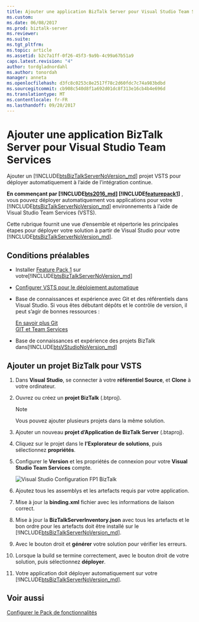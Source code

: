 ```yaml
---
title: Ajouter une application BizTalk Server pour Visual Studio Team Services | Documents Microsoft
ms.custom: 
ms.date: 06/08/2017
ms.prod: biztalk-server
ms.reviewer: 
ms.suite: 
ms.tgt_pltfrm: 
ms.topic: article
ms.assetid: b2c7a1ff-0f26-45f3-9a9b-4c99a67b51a9
caps.latest.revision: "4"
author: tordgladnordahl
ms.author: tonordah
manager: anneta
ms.openlocfilehash: d3fc8c0253c8e2517f78c2d60fdc7c74a983bdbd
ms.sourcegitcommit: cb908c540d8f1a692d01dc8f313e16cb4b4e696d
ms.translationtype: MT
ms.contentlocale: fr-FR
ms.lasthandoff: 09/20/2017
---
```

# <a name="add-a-biztalk-server-application-to-visual-studio-team-services"></a>Ajouter une application BizTalk Server pour Visual Studio Team Services
Ajouter un [!INCLUDE[btsBizTalkServerNoVersion_md](../includes/btsbiztalkservernoversion-md.md)] projet VSTS pour déployer automatiquement à l’aide de l’intégration continue.  

**En commençant par [!INCLUDE[bts2016_md](../includes/bts2016-md.md)] [!INCLUDE[featurepack1](../includes/featurepack1.md)]** , vous pouvez déployer automatiquement vos applications pour votre [!INCLUDE[btsBizTalkServerNoVersion_md](../includes/btsbiztalkservernoversion-md.md)] environnements à l’aide de Visual Studio Team Services (VSTS). 

Cette rubrique fournit une vue d’ensemble et répertorie les principales étapes pour déployer votre solution à partir de Visual Studio pour votre [!INCLUDE[btsBizTalkServerNoVersion_md](../includes/btsbiztalkservernoversion-md.md)]. 

## <a name="prerequisites"></a>Conditions préalables
* Installer [Feature Pack 1](https://www.microsoft.com/download/details.aspx?id=55100) sur votre[!INCLUDE[btsBizTalkServerNoVersion_md](../includes/btsbiztalkservernoversion-md.md)]
* [Configurer VSTS pour le déploiement automatique](../core/configure-visual-studio-team-services-to-deploy-biztalk-solutions-or-projects.md)
* Base de connaissances et expérience avec Git et des référentiels dans Visual Studio. Si vous êtes débutant dépôts et le contrôle de version, il peut s’agir de bonnes ressources : 

    [En savoir plus Git](https://www.visualstudio.com/learn-git/)  
    [GIT et Team Services](https://www.visualstudio.com/docs/git/overview)
* Base de connaissances et expérience des projets BizTalk dans[!INCLUDE[btsVStudioNoVersion_md](../includes/btsvstudionoversion-md.md)]

## <a name="add-biztalk-project-to-vsts"></a>Ajouter un projet BizTalk pour VSTS
1. Dans **Visual Studio**, se connecter à votre **référentiel Source**, et **Clone** à votre ordinateur.
2. Ouvrez ou créez un **projet BizTalk** (.btproj).

   > [!NOTE]
   > Vous pouvez ajouter plusieurs projets dans la même solution.
   
3. Ajouter un nouveau **projet d’Application de BizTalk Server** (.btaproj).
4. Cliquez sur le projet dans le **l’Explorateur de solutions**, puis sélectionnez **propriétés**.
5. Configurer le **Version** et les propriétés de connexion pour votre **Visual Studio Team Services** compte.

    ![Visual Studio Configuration FP1 BizTalk](../core/media/visual-studio-configuration-fp1-biztalk.png)

6. Ajoutez tous les assemblys et les artefacts requis par votre application.
7. Mise à jour la **binding.xml** fichier avec les informations de liaison correct.
8. Mise à jour la **BizTalkServerInventory.json** avec tous les artefacts et le bon ordre pour les artefacts doit être installé sur le [!INCLUDE[btsBizTalkServerNoVersion_md](../includes/btsbiztalkservernoversion-md.md)].
9. Avec le bouton droit et **générer** votre solution pour vérifier les erreurs. 
10. Lorsque la build se termine correctement, avec le bouton droit de votre solution, puis sélectionnez **déployer**.
11. Votre application doit déployer automatiquement sur votre [!INCLUDE[btsBizTalkServerNoVersion_md](../includes/btsbiztalkservernoversion-md.md)].

## <a name="see-also"></a>Voir aussi
[Configurer le Pack de fonctionnalités](../core/configure-the-feature-pack.md)